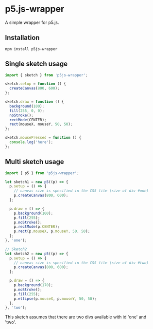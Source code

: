 # p5.js-wrapper

A simple wrapper for p5.js.

## Installation

`npm install p5js-wrapper`

## Single sketch usage

```js
import { sketch } from 'p5js-wrapper';

sketch.setup = function () {
  createCanvas(800, 600);
};

sketch.draw = function () {
  background(100);
  fill(255, 0, 0);
  noStroke();
  rectMode(CENTER);
  rect(mouseX, mouseY, 50, 50);
};

sketch.mousePressed = function () {
  console.log('here');
};
```

## Multi sketch usage

```js
import { p5 } from 'p5js-wrapper';

let sketch1 = new p5((p) => {
  p.setup = () => {
    // canvas size is specified in the CSS file (size of div #one)
    p.createCanvas(800, 600);
  };

  p.draw = () => {
    p.background(100);
    p.fill(255);
    p.noStroke();
    p.rectMode(p.CENTER);
    p.rect(p.mouseX, p.mouseY, 50, 50);
  };
}, 'one');

// Sketch2
let sketch2 = new p5((p) => {
  p.setup = () => {
    // canvas size is specified in the CSS file (size of div #two)
    p.createCanvas(800, 600);
  };

  p.draw = () => {
    p.background(170);
    p.noStroke();
    p.fill(255);
    p.ellipse(p.mouseX, p.mouseY, 50, 50);
  };
}, 'two');
```

This sketch assumes that there are two divs available with id 'one' and 'two'.
